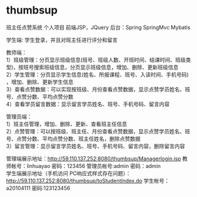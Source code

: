 # thumbsup
班主任点赞系统
个人项目
前端JSP，JQuery
后台：Spring SpringMvc Mybatis

学生端:
学生登录，并且对班主任进行评分和留言

教师端：<br>
1）班级管理：分页显示班级信息(班号、班级人数、开班时间、结课时间、班级类型)，按班号搜索班级信息，分页显示班级信息，增加、删除、更新班级信息 <br>
2）学生管理：分页显示学生信息(姓名、所报课程、班号、入读时间、手机号码) ，增加、删除、更新学生信息<br>
3）查看点赞数据：可以实现按班级、月份查看点赞数据，显示点赞学员姓名、班号、点赞分数、平均点赞分数<br>
4）查看学员留言数据：显示留言学员姓名、班号、手机号码、留言内容<br>

管理员端：<br>
1）班主任管理，增加、删除、更新、查看班主任信息<br>
2）点赞管理：可以按班级、班主任、月份查看点赞数据，显示点赞学员姓名、班号、点赞分数、平均点赞分数、班主任姓名，删除点赞数据<br>
3）留言管理：显示留言学员姓名、班号、手机号码、留言内容，删除留言内容<br>

管理端展示地址：http://59.110.137.252:8080/thumbsup/Managerlogin.jsp 教师帐号：linhuayao 密码：123456 管理员帐号:admin 密码：admin<br>
学生端展示地址（手机访问 PC响应式样式存在问题）：http://59.110.137.252:8080/thumbsup/toStudentIndex.do 学生帐号：a20104111 密码:123123456
